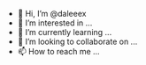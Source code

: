- 👋 Hi, I’m @daleeex
- 👀 I’m interested in ...
- 🌱 I’m currently learning ...
- 💞️ I’m looking to collaborate on ...
- 📫 How to reach me ...

<!---
daleeex/daleeex is a ✨ special ✨ repository because its `README.md` (this file) appears on your GitHub profile.
You can click the Preview link to take a look at your changes.
--->
